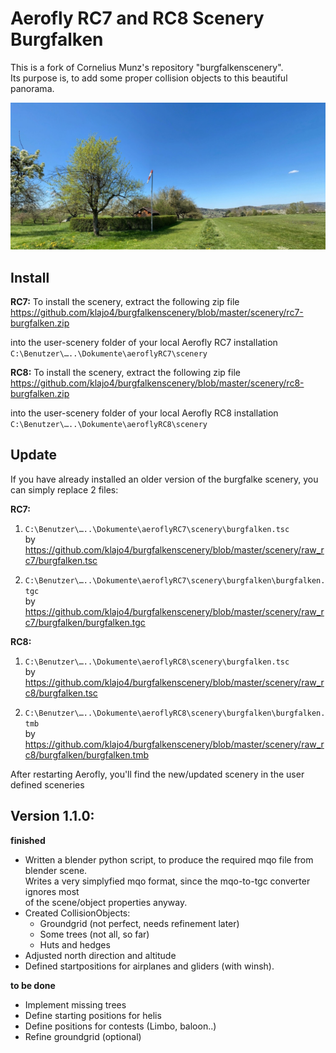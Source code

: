 # Aerofly RC7 and RC8 Scenery Burgfalken
This is a fork of Cornelius Munz's repository "burgfalkenscenery".  
Its purpose is, to add some proper collision objects to this beautiful panorama.


![picture of sceney](/blender/resources/scene.jpg)


## Install
**RC7:**
To install the scenery, extract the following zip file   
https://github.com/klajo4/burgfalkenscenery/blob/master/scenery/rc7-burgfalken.zip  

into the user-scenery folder of your local Aerofly RC7 installation  
```C:\Benutzer\…..\Dokumente\aeroflyRC7\scenery``` 

**RC8:**
To install the scenery, extract the following zip file   
https://github.com/klajo4/burgfalkenscenery/blob/master/scenery/rc8-burgfalken.zip  

into the user-scenery folder of your local Aerofly RC8 installation  
```C:\Benutzer\…..\Dokumente\aeroflyRC8\scenery``` 


## Update
If you have already installed an older version of the burgfalke scenery, you can simply replace 2 files:  

**RC7:**
1.	```C:\Benutzer\…..\Dokumente\aeroflyRC7\scenery\burgfalken.tsc```  
	by https://github.com/klajo4/burgfalkenscenery/blob/master/scenery/raw_rc7/burgfalken.tsc  
	
2.  ```C:\Benutzer\…..\Dokumente\aeroflyRC7\scenery\burgfalken\burgfalken.tgc```   
	by https://github.com/klajo4/burgfalkenscenery/blob/master/scenery/raw_rc7/burgfalken/burgfalken.tgc  

**RC8:**
1.	```C:\Benutzer\…..\Dokumente\aeroflyRC8\scenery\burgfalken.tsc```  
	by https://github.com/klajo4/burgfalkenscenery/blob/master/scenery/raw_rc8/burgfalken.tsc  
	
2. 	```C:\Benutzer\…..\Dokumente\aeroflyRC8\scenery\burgfalken\burgfalken.tmb```   
	by https://github.com/klajo4/burgfalkenscenery/blob/master/scenery/raw_rc8/burgfalken/burgfalken.tmb  
	
	 
After restarting Aerofly, you'll find the new/updated scenery in the user defined sceneries  
  
  

## Version 1.1.0:

**finished**
- Written a blender python script, to produce the required mqo file from blender scene.  
  Writes a very simplyfied mqo format, since the mqo-to-tgc converter ignores most   
  of the scene/object properties anyway.
- Created CollisionObjects:
	- Groundgrid (not perfect, needs refinement later)
	- Some trees (not all, so far)
	- Huts and hedges
- Adjusted north direction and altitude 
- Defined startpositions for airplanes and gliders (with winsh).

**to be done**
- Implement missing trees 
- Define starting positions for helis
- Define positions for contests (Limbo, baloon..)
- Refine groundgrid (optional)

